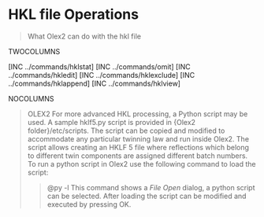 # HKL file Operations
> What Olex2 can do with the hkl file

TWOCOLUMNS

[INC ../commands/hklstat]
[INC ../commands/omit]
[INC ../commands/hkledit]
[INC ../commands/hklexclude]
[INC ../commands/hklappend]
[INC ../commands/hklview]

NOCOLUMNS

>OLEX2 For more advanced HKL processing, a Python script may be used. A sample hklf5.py script is provided in {Olex2 folder}/etc/scripts. The script can be copied and modified to accommodate any particular twinning law and run inside Olex2. The script allows creating an HKLF 5 file where reflections which belong to different twin components are assigned different batch numbers. To run a python script in Olex2 use the following command to load the script:
>>@py -l
This command shows a *File Open* dialog, a python script can be selected. After loading the script can be modified and executed by pressing OK.
